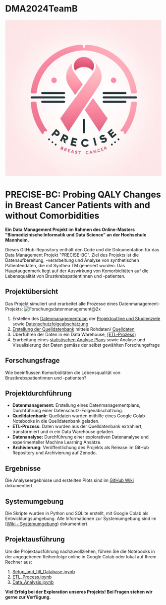 # DMA2024TeamB

![PRECISE-BC](/Daten/PRECISE-BC.jpg)


# PRECISE-BC: Probing QALY Changes in Breast Cancer Patients with and without Comorbidities

**Ein Data Management Projekt im Rahmen des Online-Masters "Biomedizinische Informatik und Data Science" an der Hochschule Mannheim.**

Dieses GitHub-Repository enthält den Code und die Dokumentation für das Data Management Projekt "PRECISE-BC". Ziel des Projekts ist die Datenaufbereitung, -verarbeitung und Analyse von synthetischen Patientendaten, die mit Synthea TM generiert wurden. Das Hauptaugenmerk liegt auf der Auswirkung von Komorbiditäten auf die Lebensqualität von Brustkrebspatientinnen und -patienten.

## Projektübersicht

Das Projekt simuliert und erarbeitet alle Prozesse eines Datenmanagement-Projekts:
![Forschungsdatenmanagement@2x](https://github.com/Fuenfgeld/DMA2024TeamB/assets/157396937/5e2996f6-3209-4f0c-9016-ca53b7bfd1e2)

1. Erstellen des [Datenmanagementplan](https://github.com/Fuenfgeld/DMA2024TeamB/wiki/Datenmanagementplan) der
[Projektoutline und Studienziele](https://github.com/Fuenfgeld/DMA2024TeamB/wiki/Projektoutline-und-Studienziele) sowie 
[Datenschutzfolgeabschätzung](https://github.com/Fuenfgeld/DMA2024TeamB/wiki/Datenschutzfolgeabsch%C3%A4tzung)
2. [Erstellung der Quelldatenbank](https://github.com/Fuenfgeld/DMA2024TeamB/wiki/Erstellung-Quelldatenbank) mittels Rohdaten/
[Quelldaten](https://github.com/Fuenfgeld/DMA2024TeamB/wiki/Quelldaten)
3. Überführen der Daten in ein Data Warehouse, [(ETL-Prozess)](https://github.com/Fuenfgeld/DMA2024TeamB/wiki/ETL%E2%80%90Prozess)
4. Erarbeitung eines [statistischen Analyse Plans](https://github.com/Fuenfgeld/DMA2024TeamB/wiki/Statistischer-Analyse-Plan) sowie Analyse und Visualisierung der Daten gemäss der selbst gewählten Forschungsfrage


## Forschungsfrage

Wie beeinflussen Komorbiditäten die Lebensqualität von Brustkrebspatientinnen und -patienten?

## Projektdurchführung

- **Datenmanagement:** Erstellung eines Datenmanagementplans, Durchführung einer Datenschutz-Folgenabschätzung.
- **Quelldatenbank:** Quelldaten wurden mithilfe eines Google Colab Notebooks in die Quelldatenbank geladen.
- **ETL-Prozess:** Daten wurden aus der Quelldatenbank extrahiert, transformiert und in ein Data Warehouse geladen.
- **Datenanalyse:** Durchführung einer explorativen Datenanalyse und experimenteller Machine Learning Ansätze.
- **Archivierung:** Veröffentlichung des Projekts als Release im GitHub Repository und Archivierung auf Zenodo.

## Ergebnisse

Die Analyseergebnisse und erstellten Plots sind im [GitHub Wiki](https://github.com/Fuenfgeld/DMA2024TeamB/wiki/Datenanalyse-und-Resultate) dokumentiert.

## Systemumgebung

Die Skripte wurden in Python und SQLite erstellt, mit Google Colab als Entwicklungsumgebung. Alle Informationen zur Systemumgebung sind im [[Wiki - Systemumgebung](https://github.com/Fuenfgeld/DMA2024TeamB/wiki/Systemumgebung)) dokumentiert.

## Projektausführung

Um die Projektausführung nachzuvollziehen, führen Sie die Notebooks in der angegebenen Reihenfolge online in Google Colab oder lokal auf Ihrem Rechner aus:

1. [Setup_and_fill_Database.ipynb](https://github.com/Fuenfgeld/DMA2024TeamB/blob/main/Code/teamb_import_csv_into_sql.ipynb)
2. [ETL_Process.ipynb](https://github.com/Fuenfgeld/DMA2024TeamB/blob/main/Code/Datawarehouse_TeamB_V2_20240204.ipynb)
3. [Data_Analysis.ipynb](https://github.com/Fuenfgeld/DMA2024TeamB/blob/main/Code/EDA_template_teamb.ipynb)

**Viel Erfolg bei der Exploration unseres Projekts! Bei Fragen stehen wir gerne zur Verfügung.**
